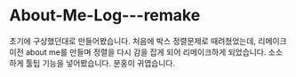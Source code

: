 # About-Me-Log---remake

초기에 구상했던대로 만들어봤습니다.
처음에 박스 정렬문제로 때려쳤었는데, 리메이크 이전 about me를 만들며 정렬을 다시 감을 잡게 되어 리메이크하게 되었습니다.
소소하게 툴팁 기능을 넣어봤습니다.
분홍이 귀엽습니다.

